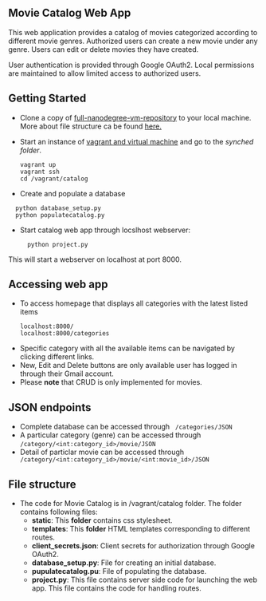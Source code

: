 ## Movie Catalog Web App

This web application provides a catalog of movies categorized according to
different movie genres. Authorized users can create a new movie under any genre.
Users can edit or delete movies they have created.

User authentication is provided through Google OAuth2. Local permissions are
maintained to allow limited access to authorized users.

## Getting Started
* Clone a copy of [full-nanodegree-vm-repository](https://github.com/pmishra02138/fullstack-nanodegree-vm.git) to your local machine. More about file structure ca be found [here.](#fileStructure)

* Start an instance of [vagrant and virtual machine](https://www.udacity.com/wiki/ud197/install-vagrant) and go to the _synched folder_.

  ```
  vagrant up
  vagrant ssh
  cd /vagrant/catalog
  ```
* Create and populate a database
```
  python database_setup.py
  python populatecatalog.py
```

* Start catalog web app through locslhost webserver:
  ```
    python project.py
  ```
This will start a webserver on localhost at port 8000.

## Accessing web app

* To access homepage that displays all categories with the latest listed items
  ```
  localhost:8000/
  localhost:8000/categories
  ```
* Specific category with all the available items can be navigated by clicking different
links.
* New, Edit and Delete buttons are only available user has logged in through their Gmail account.
* Please **note** that CRUD is only implemented for movies.

## JSON endpoints

* Complete database can be accessed through ``` /categories/JSON```
* A particular category (genre) can be accessed through ```/category/<int:category_id>/movie/JSON```
* Detail of particlar movie can be accessed through ``` /category/<int:category_id>/movie/<int:movie_id>/JSON```

## <a id="fileStructure">File structure </a>

* The code for Movie Catalog is in /vagrant/catalog folder. The folder contains
following files:
  * **static**: This **folder** contains css stylesheet.
  * **templates**: This **folder** HTML templates corresponding to different routes.
  * **client_secrets.json**: Client secrets for authorization through Google OAuth2.
  * **database_setup.py**: File for creating an initial database.
  * **pupulatecatalog.pu**: File of populating the database.
  * **project.py**: This file contains server side code for launching the web
  app. This file contains the code for handling routes.          
